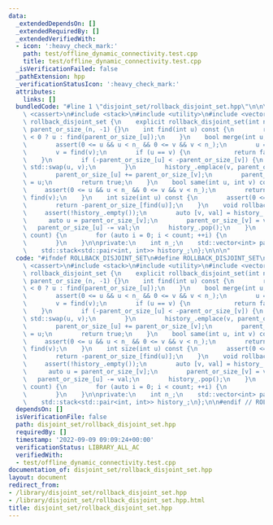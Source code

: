 ```yaml
---
data:
  _extendedDependsOn: []
  _extendedRequiredBy: []
  _extendedVerifiedWith:
  - icon: ':heavy_check_mark:'
    path: test/offline_dynamic_connectivity.test.cpp
    title: test/offline_dynamic_connectivity.test.cpp
  _isVerificationFailed: false
  _pathExtension: hpp
  _verificationStatusIcon: ':heavy_check_mark:'
  attributes:
    links: []
  bundledCode: "#line 1 \"disjoint_set/rollback_disjoint_set.hpp\"\n\n\n\n#include\
    \ <cassert>\n#include <stack>\n#include <utility>\n#include <vector>\n\nstruct\
    \ rollback_disjoint_set {\n    explicit rollback_disjoint_set(int n) : n_(n),\
    \ parent_or_size_(n, -1) {}\n    int find(int u) const {\n        return parent_or_size_[u]\
    \ < 0 ? u : find(parent_or_size_[u]);\n    }\n    bool merge(int u, int v) {\n\
    \        assert(0 <= u && u < n_ && 0 <= v && v < n_);\n        u = find(u);\n\
    \        v = find(v);\n        if (u == v) {\n            return false;\n    \
    \    }\n        if (-parent_or_size_[u] < -parent_or_size_[v]) {\n           \
    \ std::swap(u, v);\n        }\n        history_.emplace(v, parent_or_size_[v]);\n\
    \        parent_or_size_[u] += parent_or_size_[v];\n        parent_or_size_[v]\
    \ = u;\n        return true;\n    }\n    bool same(int u, int v) const {\n   \
    \     assert(0 <= u && u < n_ && 0 <= v && v < n_);\n        return find(u) ==\
    \ find(v);\n    }\n    int size(int u) const {\n        assert(0 <= u && u < n_);\n\
    \        return -parent_or_size_[find(u)];\n    }\n    void rollback() {\n   \
    \     assert(!history_.empty());\n        auto [v, val] = history_.top();\n  \
    \      auto u = parent_or_size_[v];\n        parent_or_size_[v] = val;\n     \
    \   parent_or_size_[u] -= val;\n        history_.pop();\n    }\n    void rollback(int\
    \ count) {\n        for (auto i = 0; i < count; ++i) {\n            rollback();\n\
    \        }\n    }\n\nprivate:\n    int n_;\n    std::vector<int> parent_or_size_;\n\
    \    std::stack<std::pair<int, int>> history_;\n};\n\n\n"
  code: "#ifndef ROLLBACK_DISJOINT_SET\n#define ROLLBACK_DISJOINT_SET\n\n#include\
    \ <cassert>\n#include <stack>\n#include <utility>\n#include <vector>\n\nstruct\
    \ rollback_disjoint_set {\n    explicit rollback_disjoint_set(int n) : n_(n),\
    \ parent_or_size_(n, -1) {}\n    int find(int u) const {\n        return parent_or_size_[u]\
    \ < 0 ? u : find(parent_or_size_[u]);\n    }\n    bool merge(int u, int v) {\n\
    \        assert(0 <= u && u < n_ && 0 <= v && v < n_);\n        u = find(u);\n\
    \        v = find(v);\n        if (u == v) {\n            return false;\n    \
    \    }\n        if (-parent_or_size_[u] < -parent_or_size_[v]) {\n           \
    \ std::swap(u, v);\n        }\n        history_.emplace(v, parent_or_size_[v]);\n\
    \        parent_or_size_[u] += parent_or_size_[v];\n        parent_or_size_[v]\
    \ = u;\n        return true;\n    }\n    bool same(int u, int v) const {\n   \
    \     assert(0 <= u && u < n_ && 0 <= v && v < n_);\n        return find(u) ==\
    \ find(v);\n    }\n    int size(int u) const {\n        assert(0 <= u && u < n_);\n\
    \        return -parent_or_size_[find(u)];\n    }\n    void rollback() {\n   \
    \     assert(!history_.empty());\n        auto [v, val] = history_.top();\n  \
    \      auto u = parent_or_size_[v];\n        parent_or_size_[v] = val;\n     \
    \   parent_or_size_[u] -= val;\n        history_.pop();\n    }\n    void rollback(int\
    \ count) {\n        for (auto i = 0; i < count; ++i) {\n            rollback();\n\
    \        }\n    }\n\nprivate:\n    int n_;\n    std::vector<int> parent_or_size_;\n\
    \    std::stack<std::pair<int, int>> history_;\n};\n\n#endif // ROLLBACK_DISJOINT_SET"
  dependsOn: []
  isVerificationFile: false
  path: disjoint_set/rollback_disjoint_set.hpp
  requiredBy: []
  timestamp: '2022-09-09 09:09:24+00:00'
  verificationStatus: LIBRARY_ALL_AC
  verifiedWith:
  - test/offline_dynamic_connectivity.test.cpp
documentation_of: disjoint_set/rollback_disjoint_set.hpp
layout: document
redirect_from:
- /library/disjoint_set/rollback_disjoint_set.hpp
- /library/disjoint_set/rollback_disjoint_set.hpp.html
title: disjoint_set/rollback_disjoint_set.hpp
---
```


